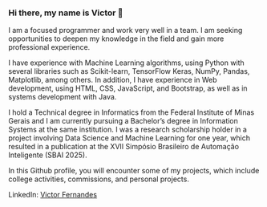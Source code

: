 ### Hi there, my name is Victor 👋
I am a focused programmer and work very well in a team. I am seeking opportunities to deepen my knowledge in the field and gain more professional experience.

I have experience with Machine Learning algorithms, using Python with several libraries such as Scikit-learn, TensorFlow Keras, NumPy, Pandas, Matplotlib, among others.
In addition, I have experience in Web development, using HTML, CSS, JavaScript, and Bootstrap, as well as in systems development with Java.

I hold a Technical degree in Informatics from the Federal Institute of Minas Gerais and I am currently pursuing a Bachelor’s degree in Information Systems at the same institution. I was a research scholarship holder in a project involving Data Science and Machine Learning for one year, which resulted in a publication at the XVII Simpósio Brasileiro de Automação Inteligente (SBAI 2025).

In this Github profile, you will encounter some of my projects, which include college activities, commissions, and personal projects.

LinkedIn: <a class="badge-base__link LI-simple-link" href="https://br.linkedin.com/in/victor-fernandes-9286a8238?trk=profile-badge">Victor Fernandes</a>
